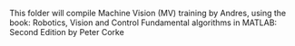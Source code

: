 This folder will compile Machine Vision (MV) training by Andres, using the book: Robotics, Vision and Control Fundamental algorithms in MATLAB: Second Edition by Peter Corke
